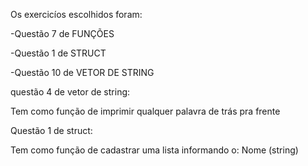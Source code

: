Os exercicíos escolhidos foram:

-Questão 7 de FUNÇÕES

-Questão 1 de STRUCT

-Questão 10 de VETOR DE STRING

questão 4 de vetor de string:

Tem como função de imprimir qualquer palavra de trás pra frente

Questão 1 de struct:

Tem como função de cadastrar uma lista informando o: Nome (string)
